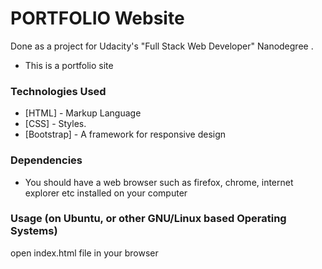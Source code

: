 # PORTFOLIO Website

Done as a project for Udacity's "Full Stack Web Developer" Nanodegree .

  - This is a portfolio site

### Technologies Used

* [HTML] - Markup Language
* [CSS] - Styles.
* [Bootstrap] - A framework for responsive design

### Dependencies

* You should have a web browser such as firefox, chrome, internet explorer etc installed on your computer

### Usage (on Ubuntu, or other GNU/Linux based Operating Systems)

open index.html file in your browser
